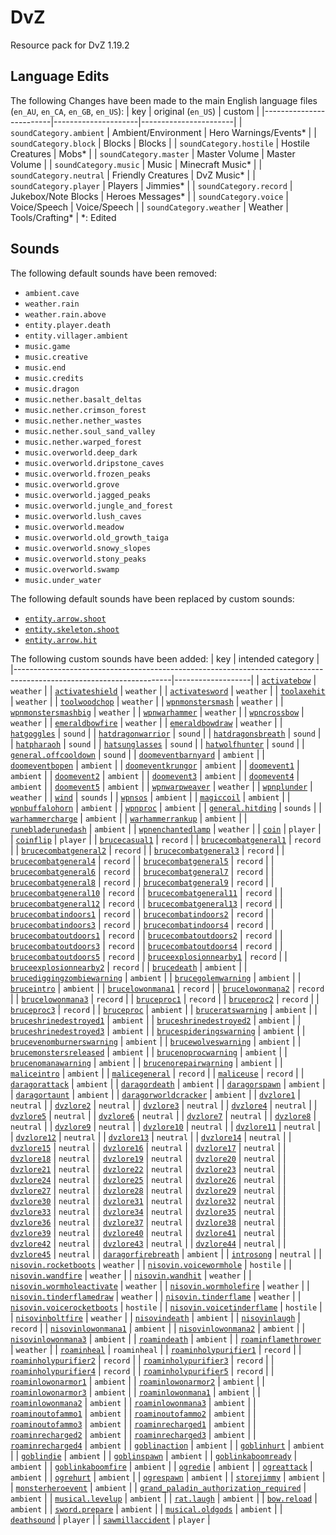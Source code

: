 # DvZ
Resource pack for DvZ 1.19.2

## Language Edits
The following Changes have been made to the main English language files (`en_AU`, `en_CA`, `en_GB`, `en_US`):
| key                     | original (`en_US`)  | custom                |
|-------------------------|---------------------|-----------------------|
| `soundCategory.ambient` | Ambient/Environment | Hero Warnings/Events* |
| `soundCategory.block`   | Blocks              | Blocks                |
| `soundCategory.hostile` | Hostile Creatures   | Mobs*                 |
| `soundCategory.master`  | Master Volume       | Master Volume         |
| `soundCategory.music`   | Music               | Minecraft Music*      |
| `soundCategory.neutral` | Friendly Creatures  | DvZ Music*            |
| `soundCategory.player`  | Players             | Jimmies*              |
| `soundCategory.record`  | Jukebox/Note Blocks | Heroes Messages*      |
| `soundCategory.voice`   | Voice/Speech        | Voice/Speech          |
| `soundCategory.weather` | Weather             | Tools/Crafting*       |
*: Edited

## Sounds
The following default sounds have been removed:
- `ambient.cave`
- `weather.rain`
- `weather.rain.above`
- `entity.player.death`
- `entity.villager.ambient`
- `music.game`
- `music.creative`
- `music.end`
- `music.credits`
- `music.dragon`
- `music.nether.basalt_deltas`
- `music.nether.crimson_forest`
- `music.nether.nether_wastes`
- `music.nether.soul_sand_valley`
- `music.nether.warped_forest`
- `music.overworld.deep_dark`
- `music.overworld.dripstone_caves`
- `music.overworld.frozen_peaks`
- `music.overworld.grove`
- `music.overworld.jagged_peaks`
- `music.overworld.jungle_and_forest`
- `music.overworld.lush_caves`
- `music.overworld.meadow`
- `music.overworld.old_growth_taiga`
- `music.overworld.snowy_slopes`
- `music.overworld.stony_peaks`
- `music.overworld.swamp`
- `music.under_water`

The following default sounds have been replaced by custom sounds:
- [`entity.arrow.shoot`](assets/minecraft/sounds/random/bow.ogg?raw=true)
- [`entity.skeleton.shoot`](assets/minecraft/sounds/random/bow.ogg?raw=true)
- [`entity.arrow.hit`](assets/minecraft/sounds/random/bowhit1.ogg?raw=true)

The following custom sounds have been added:
| key                                                                                                                 | intended category |
|---------------------------------------------------------------------------------------------------------------------|-------------------|
| [`activatebow`](assets/minecraft/sounds/activatebow.ogg?raw=true)                                                   | `weather`         |
| [`activateshield`](assets/minecraft/sounds/activateshield.ogg?raw=true)                                             | `weather`         |
| [`activatesword`](assets/minecraft/sounds/activatesword.ogg?raw=true)                                               | `weather`         |
| [`toolaxehit`](assets/minecraft/sounds/toolaxehit1.ogg?raw=true)                                                    | `weather`         |
| [`toolwoodchop`](assets/minecraft/sounds/toolwoodchop1.ogg?raw=true)                                                | `weather`         |
| [`wpnmonstersmash`](assets/minecraft/sounds/wpnmonstersmash1.ogg?raw=true)                                          | `weather`         |
| [`wpnmonstersmashbig`](assets/minecraft/sounds/wpnmonstersmashbig1.ogg?raw=true)                                    | `weather`         |
| [`wpnwarhammer`](assets/minecraft/sounds/wpnwarhammer1.ogg?raw=true)                                                | `weather`         |
| [`wpncrossbow`](assets/minecraft/sounds/wpncrossbow1.ogg?raw=true)                                                  | `weather`         |
| [`emeraldbowfire`](assets/minecraft/sounds/emeraldbowfire1.ogg?raw=true)                                            | `weather`         |
| [`emeraldbowdraw`](assets/minecraft/sounds/emeraldbowdraw.ogg?raw=true)                                             | `weather`         |
| [`hatgoggles`](assets/minecraft/sounds/hatgoggles1.ogg?raw=true)                                                    | `sound`           |
| [`hatdragonwarrior`](assets/minecraft/sounds/hatdragonwarrior.ogg?raw=true)                                         | `sound`           |
| [`hatdragonsbreath`](assets/minecraft/sounds/hatdragonsbreath.ogg?raw=true)                                         | `sound`           |
| [`hatpharaoh`](assets/minecraft/sounds/hatpharaoh.ogg?raw=true)                                                     | `sound`           |
| [`hatsunglasses`](assets/minecraft/sounds/hatsunglasses.ogg?raw=true)                                               | `sound`           |
| [`hatwolfhunter`](assets/minecraft/sounds/hatwolfhunter.ogg?raw=true)                                               | `sound`           |
| [`general.offcooldown`](assets/minecraft/sounds/general.offcooldown.ogg?raw=true)                                   | `sound`           |
| [`doomeventbarnyard`](assets/minecraft/sounds/doomeventbarnyard.ogg?raw=true)                                       | `ambient`         |
| [`doomeventbopen`](assets/minecraft/sounds/doomeventbopen.ogg?raw=true)                                             | `ambient`         |
| [`doomeventkrungor`](assets/minecraft/sounds/doomeventkrungor.ogg?raw=true)                                         | `ambient`         |
| [`doomevent1`](assets/minecraft/sounds/doomevent1.ogg?raw=true)                                                     | `ambient`         |
| [`doomevent2`](assets/minecraft/sounds/doomevent2.ogg?raw=true)                                                     | `ambient`         |
| [`doomevent3`](assets/minecraft/sounds/doomevent3.ogg?raw=true)                                                     | `ambient`         |
| [`doomevent4`](assets/minecraft/sounds/doomevent4.ogg?raw=true)                                                     | `ambient`         |
| [`doomevent5`](assets/minecraft/sounds/doomevent5.ogg?raw=true)                                                     | `ambient`         |
| [`wpnwarpweaver`](assets/minecraft/sounds/wpnwarpweaver.ogg?raw=true)                                               | `weather`         |
| [`wpnplunder`](assets/minecraft/sounds/wpnplunder.ogg?raw=true)                                                     | `weather`         |
| [`wind`](assets/minecraft/sounds/wind.ogg?raw=true)                                                                 | `sounds`          |
| [`wpnsos`](assets/minecraft/sounds/wpnsos.ogg?raw=true)                                                             | `ambient`         |
| [`magiccoil`](assets/minecraft/sounds/magiccoil.ogg?raw=true)                                                       | `ambient`         |
| [`wpnbuffalohorn`](assets/minecraft/sounds/wpnbuffalohorn.ogg?raw=true)                                             | `ambient`         |
| [`wpnproc`](assets/minecraft/sounds/wpnproc.ogg?raw=true)                                                           | `ambient`         |
| [`general.hitding`](assets/minecraft/sounds/general.hitding.ogg?raw=true)                                           | `sounds`          |
| [`warhammercharge`](assets/minecraft/sounds/warhammercharge.ogg?raw=true)                                           | `ambient`         |
| [`warhammerrankup`](assets/minecraft/sounds/warhammerrankup.ogg?raw=true)                                           | `ambient`         |
| [`runebladerunedash`](assets/minecraft/sounds/runebladerunedash.ogg?raw=true)                                       | `ambient`         |
| [`wpnenchantedlamp`](assets/minecraft/sounds/wpnenchantedlamp.ogg?raw=true)                                         | `weather`         |
| [`coin`](assets/minecraft/sounds/misc/coin.ogg?raw=true)                                                            | `player`          |
| [`coinflip`](assets/minecraft/sounds/misc/coinflip.ogg?raw=true)                                                    | `player`          |
| [`brucecasual1`](assets/minecraft/sounds/brucecasual1.ogg?raw=true)                                                 | `record`          |
| [`brucecombatgeneral1`](assets/minecraft/sounds/brucecombatgeneral1.ogg?raw=true)                                   | `record`          |
| [`brucecombatgeneral2`](assets/minecraft/sounds/brucecombatgeneral2.ogg?raw=true)                                   | `record`          |
| [`brucecombatgeneral3`](assets/minecraft/sounds/brucecombatgeneral3.ogg?raw=true)                                   | `record`          |
| [`brucecombatgeneral4`](assets/minecraft/sounds/brucecombatgeneral4.ogg?raw=true)                                   | `record`          |
| [`brucecombatgeneral5`](assets/minecraft/sounds/brucecombatgeneral5.ogg?raw=true)                                   | `record`          |
| [`brucecombatgeneral6`](assets/minecraft/sounds/brucecombatgeneral6.ogg?raw=true)                                   | `record`          |
| [`brucecombatgeneral7`](assets/minecraft/sounds/brucecombatgeneral7.ogg?raw=true)                                   | `record`          |
| [`brucecombatgeneral8`](assets/minecraft/sounds/brucecombatgeneral8.ogg?raw=true)                                   | `record`          |
| [`brucecombatgeneral9`](assets/minecraft/sounds/brucecombatgeneral9.ogg?raw=true)                                   | `record`          |
| [`brucecombatgeneral10`](assets/minecraft/sounds/brucecombatgeneral10.ogg?raw=true)                                 | `record`          |
| [`brucecombatgeneral11`](assets/minecraft/sounds/brucecombatgeneral11.ogg?raw=true)                                 | `record`          |
| [`brucecombatgeneral12`](assets/minecraft/sounds/brucecombatgeneral12.ogg?raw=true)                                 | `record`          |
| [`brucecombatgeneral13`](assets/minecraft/sounds/brucecombatgeneral13.ogg?raw=true)                                 | `record`          |
| [`brucecombatindoors1`](assets/minecraft/sounds/brucecombatindoors1.ogg?raw=true)                                   | `record`          |
| [`brucecombatindoors2`](assets/minecraft/sounds/brucecombatindoors2.ogg?raw=true)                                   | `record`          |
| [`brucecombatindoors3`](assets/minecraft/sounds/brucecombatindoors3.ogg?raw=true)                                   | `record`          |
| [`brucecombatindoors4`](assets/minecraft/sounds/brucecombatindoors4.ogg?raw=true)                                   | `record`          |
| [`brucecombatoutdoors1`](assets/minecraft/sounds/brucecombatoutdoors1.ogg?raw=true)                                 | `record`          |
| [`brucecombatoutdoors2`](assets/minecraft/sounds/brucecombatoutdoors2.ogg?raw=true)                                 | `record`          |
| [`brucecombatoutdoors3`](assets/minecraft/sounds/brucecombatoutdoors3.ogg?raw=true)                                 | `record`          |
| [`brucecombatoutdoors4`](assets/minecraft/sounds/brucecombatoutdoors4.ogg?raw=true)                                 | `record`          |
| [`brucecombatoutdoors5`](assets/minecraft/sounds/brucecombatoutdoors5.ogg?raw=true)                                 | `record`          |
| [`bruceexplosionnearby1`](assets/minecraft/sounds/bruceexplosionnearby1.ogg?raw=true)                               | `record`          |
| [`bruceexplosionnearby2`](assets/minecraft/sounds/bruceexplosionnearby2.ogg?raw=true)                               | `record`          |
| [`brucedeath`](assets/minecraft/sounds/brucedeath.ogg?raw=true)                                                     | `ambient`         |
| [`brucediggingzombiewarning`](assets/minecraft/sounds/brucediggingzombiewarning.ogg?raw=true)                       | `ambient`         |
| [`brucegolemwarning`](assets/minecraft/sounds/brucegolemwarning1.ogg?raw=true)                                      | `ambient`         |
| [`bruceintro`](assets/minecraft/sounds/bruceintro.ogg?raw=true)                                                     | `ambient`         |
| [`brucelowonmana1`](assets/minecraft/sounds/brucelowonmana1.ogg?raw=true)                                           | `record`          |
| [`brucelowonmana2`](assets/minecraft/sounds/brucelowonmana2.ogg?raw=true)                                           | `record`          |
| [`brucelowonmana3`](assets/minecraft/sounds/brucelowonmana3.ogg?raw=true)                                           | `record`          |
| [`bruceproc1`](assets/minecraft/sounds/bruceproc1.ogg?raw=true)                                                     | `record`          |
| [`bruceproc2`](assets/minecraft/sounds/bruceproc2.ogg?raw=true)                                                     | `record`          |
| [`bruceproc3`](assets/minecraft/sounds/bruceproc3.ogg?raw=true)                                                     | `record`          |
| [`bruceproc`](assets/minecraft/sounds/bruceproc1.ogg?raw=true)                                                      | `ambient`         |
| [`bruceratswarning`](assets/minecraft/sounds/bruceratswarning1.ogg?raw=true)                                        | `ambient`         |
| [`bruceshrinedestroyed1`](assets/minecraft/sounds/bruceshrinedestroyed1.ogg?raw=true)                               | `ambient`         |
| [`bruceshrinedestroyed2`](assets/minecraft/sounds/bruceshrinedestroyed2.ogg?raw=true)                               | `ambient`         |
| [`bruceshrinedestroyed3`](assets/minecraft/sounds/bruceshrinedestroyed3.ogg?raw=true)                               | `ambient`         |
| [`brucespideringswarning`](assets/minecraft/sounds/brucespideringswarning1.ogg?raw=true)                            | `ambient`         |
| [`brucevenomburnerswarning`](assets/minecraft/sounds/brucevenomburnerswarning1.ogg?raw=true)                        | `ambient`         |
| [`brucewolveswarning`](assets/minecraft/sounds/brucewolveswarning1.ogg?raw=true)                                    | `ambient`         |
| [`brucemonstersreleased`](assets/minecraft/sounds/brucemonstersreleased.ogg?raw=true)                               | `ambient`         |
| [`brucenoprocwarning`](assets/minecraft/sounds/brucenoprocwarning1.ogg?raw=true)                                    | `ambient`         |
| [`brucenomanawarning`](assets/minecraft/sounds/brucenomanawarning1.ogg?raw=true)                                    | `ambient`         |
| [`brucenorepairwarning`](assets/minecraft/sounds/brucenorepairwarning1.ogg?raw=true)                                | `ambient`         |
| [`maliceintro`](assets/minecraft/sounds/maliceintro.ogg?raw=true)                                                   | `ambient`         |
| [`malicegeneral`](assets/minecraft/sounds/malicegeneral1.ogg?raw=true)                                              | `record`          |
| [`maliceuse`](assets/minecraft/sounds/maliceuse1.ogg?raw=true)                                                      | `record`          |
| [`daragorattack`](assets/minecraft/sounds/daragorattack1.ogg?raw=true)                                              | `ambient`         |
| [`daragordeath`](assets/minecraft/sounds/daragordeath.ogg?raw=true)                                                 | `ambient`         |
| [`daragorspawn`](assets/minecraft/sounds/daragorspawn.ogg?raw=true)                                                 | `ambient`         |
| [`daragortaunt`](assets/minecraft/sounds/daragortaunt1.ogg?raw=true)                                                | `ambient`         |
| [`daragorworldcracker`](assets/minecraft/sounds/daragorworldcracker1.ogg?raw=true)                                  | `ambient`         |
| [`dvzlore1`](assets/minecraft/sounds/dvzlore1.ogg?raw=true)                                                         | `neutral`         |
| [`dvzlore2`](assets/minecraft/sounds/dvzlore2.ogg?raw=true)                                                         | `neutral`         |
| [`dvzlore3`](assets/minecraft/sounds/dvzlore3.ogg?raw=true)                                                         | `neutral`         |
| [`dvzlore4`](assets/minecraft/sounds/dvzlore4.ogg?raw=true)                                                         | `neutral`         |
| [`dvzlore5`](assets/minecraft/sounds/dvzlore5.ogg?raw=true)                                                         | `neutral`         |
| [`dvzlore6`](assets/minecraft/sounds/dvzlore6.ogg?raw=true)                                                         | `neutral`         |
| [`dvzlore7`](assets/minecraft/sounds/dvzlore7.ogg?raw=true)                                                         | `neutral`         |
| [`dvzlore8`](assets/minecraft/sounds/dvzlore8.ogg?raw=true)                                                         | `neutral`         |
| [`dvzlore9`](assets/minecraft/sounds/dvzlore9.ogg?raw=true)                                                         | `neutral`         |
| [`dvzlore10`](assets/minecraft/sounds/dvzlore10.ogg?raw=true)                                                       | `neutral`         |
| [`dvzlore11`](assets/minecraft/sounds/dvzlore11.ogg?raw=true)                                                       | `neutral`         |
| [`dvzlore12`](assets/minecraft/sounds/dvzlore12.ogg?raw=true)                                                       | `neutral`         |
| [`dvzlore13`](assets/minecraft/sounds/dvzlore13.ogg?raw=true)                                                       | `neutral`         |
| [`dvzlore14`](assets/minecraft/sounds/dvzlore14.ogg?raw=true)                                                       | `neutral`         |
| [`dvzlore15`](assets/minecraft/sounds/dvzlore15.ogg?raw=true)                                                       | `neutral`         |
| [`dvzlore16`](assets/minecraft/sounds/dvzlore16.ogg?raw=true)                                                       | `neutral`         |
| [`dvzlore17`](assets/minecraft/sounds/dvzlore17.ogg?raw=true)                                                       | `neutral`         |
| [`dvzlore18`](assets/minecraft/sounds/dvzlore18.ogg?raw=true)                                                       | `neutral`         |
| [`dvzlore19`](assets/minecraft/sounds/dvzlore19.ogg?raw=true)                                                       | `neutral`         |
| [`dvzlore20`](assets/minecraft/sounds/dvzlore20.ogg?raw=true)                                                       | `neutral`         |
| [`dvzlore21`](assets/minecraft/sounds/dvzlore21.ogg?raw=true)                                                       | `neutral`         |
| [`dvzlore22`](assets/minecraft/sounds/dvzlore22.ogg?raw=true)                                                       | `neutral`         |
| [`dvzlore23`](assets/minecraft/sounds/dvzlore23.ogg?raw=true)                                                       | `neutral`         |
| [`dvzlore24`](assets/minecraft/sounds/dvzlore24.ogg?raw=true)                                                       | `neutral`         |
| [`dvzlore25`](assets/minecraft/sounds/dvzlore25.ogg?raw=true)                                                       | `neutral`         |
| [`dvzlore26`](assets/minecraft/sounds/dvzlore26.ogg?raw=true)                                                       | `neutral`         |
| [`dvzlore27`](assets/minecraft/sounds/dvzlore27.ogg?raw=true)                                                       | `neutral`         |
| [`dvzlore28`](assets/minecraft/sounds/dvzlore28.ogg?raw=true)                                                       | `neutral`         |
| [`dvzlore29`](assets/minecraft/sounds/dvzlore29.ogg?raw=true)                                                       | `neutral`         |
| [`dvzlore30`](assets/minecraft/sounds/dvzlore30.ogg?raw=true)                                                       | `neutral`         |
| [`dvzlore31`](assets/minecraft/sounds/dvzlore31.ogg?raw=true)                                                       | `neutral`         |
| [`dvzlore32`](assets/minecraft/sounds/dvzlore32.ogg?raw=true)                                                       | `neutral`         |
| [`dvzlore33`](assets/minecraft/sounds/dvzlore33.ogg?raw=true)                                                       | `neutral`         |
| [`dvzlore34`](assets/minecraft/sounds/dvzlore34.ogg?raw=true)                                                       | `neutral`         |
| [`dvzlore35`](assets/minecraft/sounds/dvzlore35.ogg?raw=true)                                                       | `neutral`         |
| [`dvzlore36`](assets/minecraft/sounds/dvzlore36.ogg?raw=true)                                                       | `neutral`         |
| [`dvzlore37`](assets/minecraft/sounds/dvzlore37.ogg?raw=true)                                                       | `neutral`         |
| [`dvzlore38`](assets/minecraft/sounds/dvzlore38.ogg?raw=true)                                                       | `neutral`         |
| [`dvzlore39`](assets/minecraft/sounds/dvzlore39.ogg?raw=true)                                                       | `neutral`         |
| [`dvzlore40`](assets/minecraft/sounds/dvzlore40.ogg?raw=true)                                                       | `neutral`         |
| [`dvzlore41`](assets/minecraft/sounds/dvzlore41.ogg?raw=true)                                                       | `neutral`         |
| [`dvzlore42`](assets/minecraft/sounds/dvzlore42.ogg?raw=true)                                                       | `neutral`         |
| [`dvzlore43`](assets/minecraft/sounds/dvzlore43.ogg?raw=true)                                                       | `neutral`         |
| [`dvzlore44`](assets/minecraft/sounds/dvzlore44.ogg?raw=true)                                                       | `neutral`         |
| [`dvzlore45`](assets/minecraft/sounds/dvzlore45.ogg?raw=true)                                                       | `neutral`         |
| [`daragorfirebreath`](assets/minecraft/sounds/daragorfirebreath1.ogg?raw=true)                                      | `ambient`         |
| [`introsong`](assets/minecraft/sounds/introsong.ogg?raw=true)                                                       | `neutral`         |
| [`nisovin.rocketboots`](assets/minecraft/sounds/nisovin.rocketboots.ogg?raw=true)                                   | `weather`         |
| [`nisovin.voicewormhole`](assets/minecraft/sounds/nisovin.voicewormhole.ogg?raw=true)                               | `hostile`         |
| [`nisovin.wandfire`](assets/minecraft/sounds/nisovin.wandfire.ogg?raw=true)                                         | `weather`         |
| [`nisovin.wandhit`](assets/minecraft/sounds/nisovin.wandhit.ogg?raw=true)                                           | `weather`         |
| [`nisovin.wormholeactivate`](assets/minecraft/sounds/nisovin.wormholeactivate.ogg?raw=true)                         | `weather`         |
| [`nisovin.wormholefire`](assets/minecraft/sounds/nisovin.wormholefire.ogg?raw=true)                                 | `weather`         |
| [`nisovin.tinderflamedraw`](assets/minecraft/sounds/nisovin.tinderflamedraw.ogg?raw=true)                           | `weather`         |
| [`nisovin.tinderflame`](assets/minecraft/sounds/nisovin.tinderflame1.ogg?raw=true)                                  | `weather`         |
| [`nisovin.voicerocketboots`](assets/minecraft/sounds/nisovin.voicerocketboots1.ogg?raw=true)                        | `hostile`         |
| [`nisovin.voicetinderflame`](assets/minecraft/sounds/nisovin.voicetinderflame1.ogg?raw=true)                        | `hostile`         |
| [`nisovinboltfire`](assets/minecraft/sounds/nisovinboltfire1.ogg?raw=true)                                          | `weather`         |
| [`nisovindeath`](assets/minecraft/sounds/nisovindeath.ogg?raw=true)                                                 | `ambient`         |
| [`nisovinlaugh`](assets/minecraft/sounds/nisovinlaugh1.ogg?raw=true)                                                | `record`          |
| [`nisovinlowonmana1`](assets/minecraft/sounds/nisovinlowonmana1.ogg?raw=true)                                       | `ambient`         |
| [`nisovinlowonmana2`](assets/minecraft/sounds/nisovinlowonmana2.ogg?raw=true)                                       | `ambient`         |
| [`nisovinlowonmana3`](assets/minecraft/sounds/nisovinlowonmana3.ogg?raw=true)                                       | `ambient`         |
| [`roamindeath`](assets/minecraft/sounds/roamindeath.ogg?raw=true)                                                   | `ambient`         |
| [`roaminflamethrower`](assets/minecraft/sounds/roaminflamethrower.ogg?raw=true)                                     | `weather`         |
| [`roaminheal`](assets/minecraft/sounds/roaminheal.ogg?raw=true)                                                     | `roaminheal`      |
| [`roaminholypurifier1`](assets/minecraft/sounds/roaminholypurifier1.ogg?raw=true)                                   | `record`          |
| [`roaminholypurifier2`](assets/minecraft/sounds/roaminholypurifier2.ogg?raw=true)                                   | `record`          |
| [`roaminholypurifier3`](assets/minecraft/sounds/roaminholypurifier3.ogg?raw=true)                                   | `record`          |
| [`roaminholypurifier4`](assets/minecraft/sounds/roaminholypurifier4.ogg?raw=true)                                   | `record`          |
| [`roaminholypurifier5`](assets/minecraft/sounds/roaminholypurifier5.ogg?raw=true)                                   | `record`          |
| [`roaminlowonarmor1`](assets/minecraft/sounds/roaminlowonarmor1.ogg?raw=true)                                       | `ambient`         |
| [`roaminlowonarmor2`](assets/minecraft/sounds/roaminlowonarmor2.ogg?raw=true)                                       | `ambient`         |
| [`roaminlowonarmor3`](assets/minecraft/sounds/roaminlowonarmor3.ogg?raw=true)                                       | `ambient`         |
| [`roaminlowonmana1`](assets/minecraft/sounds/roaminlowonmana1.ogg?raw=true)                                         | `ambient`         |
| [`roaminlowonmana2`](assets/minecraft/sounds/roaminlowonmana2.ogg?raw=true)                                         | `ambient`         |
| [`roaminlowonmana3`](assets/minecraft/sounds/roaminlowonmana3.ogg?raw=true)                                         | `ambient`         |
| [`roaminoutofammo1`](assets/minecraft/sounds/roaminoutofammo1.ogg?raw=true)                                         | `ambient`         |
| [`roaminoutofammo2`](assets/minecraft/sounds/roaminoutofammo2.ogg?raw=true)                                         | `ambient`         |
| [`roaminoutofammo3`](assets/minecraft/sounds/roaminoutofammo3.ogg?raw=true)                                         | `ambient`         |
| [`roaminrecharged1`](assets/minecraft/sounds/roaminrecharged1.ogg?raw=true)                                         | `ambient`         |
| [`roaminrecharged2`](assets/minecraft/sounds/roaminrecharged2.ogg?raw=true)                                         | `ambient`         |
| [`roaminrecharged3`](assets/minecraft/sounds/roaminrecharged3.ogg?raw=true)                                         | `ambient`         |
| [`roaminrecharged4`](assets/minecraft/sounds/roaminrecharged4.ogg?raw=true)                                         | `ambient`         |
| [`goblinaction`](assets/minecraft/sounds/goblinaction1.ogg?raw=true)                                                | `ambient`         |
| [`goblinhurt`](assets/minecraft/sounds/goblinhurt1.ogg?raw=true)                                                    | `ambient`         |
| [`goblindie`](assets/minecraft/sounds/goblindie1.ogg?raw=true)                                                      | `ambient`         |
| [`goblinspawn`](assets/minecraft/sounds/goblinspawn1.ogg?raw=true)                                                  | `ambient`         |
| [`goblinkaboomready`](assets/minecraft/sounds/goblinkaboomready.ogg?raw=true)                                       | `ambient`         |
| [`goblinkaboomfire`](assets/minecraft/sounds/goblinkaboomfire.ogg?raw=true)                                         | `ambient`         |
| [`ogredie`](assets/minecraft/sounds/ogredie1.ogg?raw=true)                                                          | `ambient`         |
| [`ogreattack`](assets/minecraft/sounds/ogreattack1.ogg?raw=true)                                                    | `ambient`         |
| [`ogrehurt`](assets/minecraft/sounds/ogrehurt1.ogg?raw=true)                                                        | `ambient`         |
| [`ogrespawn`](assets/minecraft/sounds/ogrespawn1.ogg?raw=true)                                                      | `ambient`         |
| [`storejimmy`](assets/minecraft/sounds/storejimmy1.ogg?raw=true)                                                    | `ambient`         |
| [`monsterheroevent`](assets/minecraft/sounds/monsterheroevent.ogg?raw=true)                                         | `ambient`         |
| [`grand_paladin_authorization_required`](assets/minecraft/sounds/grand_paladin_authorization_required.ogg?raw=true) | `ambient`         |
| [`musical.levelup`](assets/minecraft/sounds/musical.levelup.ogg?raw=true)                                           | `ambient`         |
| [`rat.laugh`](assets/minecraft/sounds/rat.laugh.ogg?raw=true)                                                       | `ambient`         |
| [`bow.reload`](assets/minecraft/sounds/bow.reload.ogg?raw=true)                                                     | `ambient`         |
| [`sword.prepare`](assets/minecraft/sounds/sword.prepare.ogg?raw=true)                                               | `ambient`         |
| [`musical.oldgods`](assets/minecraft/sounds/musical.oldgods.ogg?raw=true)                                           | `ambient`         |
| [`deathsound`](assets/minecraft/sounds/deathsound.ogg?raw=true)                                                     | `player`          |
| [`sawmillaccident`](assets/minecraft/sounds/sawmillaccident.ogg?raw=true)                                           | `player`          |

